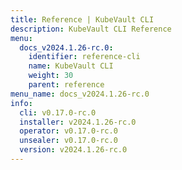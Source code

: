 ```yaml
---
title: Reference | KubeVault CLI
description: KubeVault CLI Reference
menu:
  docs_v2024.1.26-rc.0:
    identifier: reference-cli
    name: KubeVault CLI
    weight: 30
    parent: reference
menu_name: docs_v2024.1.26-rc.0
info:
  cli: v0.17.0-rc.0
  installer: v2024.1.26-rc.0
  operator: v0.17.0-rc.0
  unsealer: v0.17.0-rc.0
  version: v2024.1.26-rc.0
---
```



